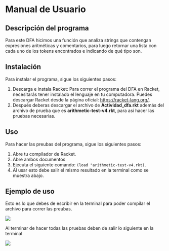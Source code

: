 # Manual de Usuario

## Descripción del programa

Para este DFA hicimos una función que analiza strings que contengan expresiones aritméticas y comentarios, para luego retornar una lista con cada uno de los tokens encontrados e indicando de qué tipo son. 

## Instalación

Para instalar el programa, sigue los siguientes pasos:

1. Descarga e instala Racket: Para correr el programa del DFA en Racket, necesitarás tener instalado el lenguaje en tu computadora. Puedes descargar Racket desde la página oficial: https://racket-lang.org/.
2. Después deberas descargar el archivo de <b>Actividad_dfa.rkt</b> además del archivo de prueba que es <b>arithmetic-test-v4.rkt</b>, para asi hacer las pruebas necesarias.


## Uso

Para hacer las preubas del programa, sigue los siguientes pasos:

1. Abre tu compilador de Racket.
2. Abre ambos documentos 
3. Ejecuta el siguiente comando: `(load "arithmetic-test-v4.rkt)`.
4. Al usar esto debe salir el mismo resultado en la terminal como se muestra abajo.

## Ejemplo de uso

Esto es lo que debes de escribir en la terminal para poder compilar el archivo para correr las preubas.


<img src="../Actividad_3.2/Ejemplo-DFA-1.jpeg">

Al terminar de hacer todas las pruebas deben de salir lo siguiente en la terminal

<img src="../Actividad_3.2/Ejemplo-DFA-2.jpeg">

